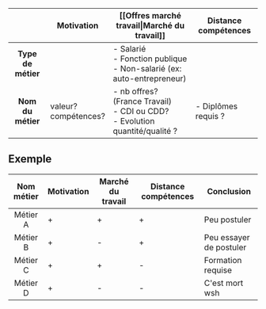 |  | Motivation | [[Offres marché travail\|Marché du travail]] | Distance compétences |
| :--: | ---- | ---- | ---- |
| **Type de métier** |  | - Salarié<br>- Fonction publique<br>- Non-salarié (ex: auto-entrepreneur) |  |
| **Nom du métier** | valeur?<br>compétences? | - nb offres? (France Travail)<br>- CDI ou CDD?<br>- Evolution quantité/qualité ? | - Diplômes requis ? |
## Exemple
| Nom métier | Motivation | Marché du travail | Distance compétences | Conclusion |
| :--: | ---- | ---- | ---- | ---- |
| Métier A | + | + | + | Peu postuler |
| Métier B | + | - | + | Peu essayer de postuler |
| Métier C | + | + | - | Formation requise |
| Métier D | + | - | - | C'est mort wsh |
